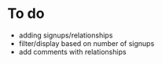 # To do
<!-- * finish firebase integration (edit, delete) -->
<!-- * dynamic routing with proper display -->
* adding signups/relationships
* filter/display based on number of signups
* add comments with relationships
